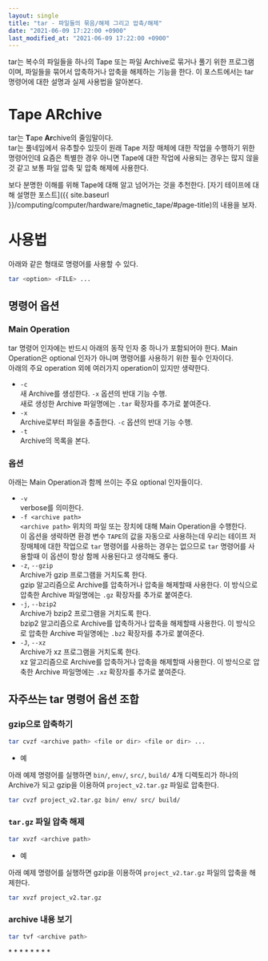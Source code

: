 ```yaml
---
layout: single
title: "tar - 파일들의 묶음/해제 그리고 압축/해제"
date: "2021-06-09 17:22:00 +0900"
last_modified_at: "2021-06-09 17:22:00 +0900"
---
```

tar는 복수의 파일들을 하나의 Tape 또는 파일 Archive로 묶거나 풀기 위한 프로그램이며, 파일들을 묶어서 압축하거나 압축을 해제하는 기능을 한다.
이 포스트에서는 tar 명령어에 대한 설명과 실제 사용법을 알아본다.

# Tape ARchive

tar는 <strong>T</strong>ape <strong>Ar</strong>chive의 줄임말이다.<br/>
tar는 풀네임에서 유추할수 있듯이 원래 Tape 저장 매체에 대한 작업을 수행하기 위한 명령어인데
요즘은 특별한 경우 아니면 Tape에 대한 작업에 사용되는 경우는 많지 않을 것 같고 보통 파일 압축 및 압축 해제에 사용한다.

보다 분명한 이해를 위해 Tape에 대해 알고 넘어가는 것을 추천한다. [자기 테이프에 대해 설명한 포스트]({{ site.baseurl }}/computing/computer/hardware/magnetic_tape/#page-title)의 내용을 보자.

# 사용법

아래와 같은 형태로 명령어를 사용할 수 있다.

```bash
tar <option> <FILE> ...
```

## 명령어 옵션

### Main Operation

tar 명령어 인자에는 반드시 아래의 동작 인자 중 하나가 포함되어야 한다.
Main Operation은 optional 인자가 아니며 명령어를 사용하기 위한 필수 인자이다.<br/>
아래의 주요 operation 외에 여러가지 operation이 있지만 생략한다.

* `-c`<br/>
  새 Archive를 생성한다. `-x` 옵션의 반대 기능 수행.<br/>
  새로 생성한 Archive 파일명에는 `.tar` 확장자를 추가로 붙여준다.
* `-x`<br/>
  Archive로부터 파일을 추출한다. `-c` 옵션의 반대 기능 수행.
* `-t`<br/>
  Archive의 목록을 본다.

### 옵션

아래는 Main Operation과 함께 쓰이는 주요 optional 인자들이다.

* `-v`<br/>
  verbose를 의미한다.
* `-f <archive path>`<br/>
  `<archive path>` 위치의 파일 또는 장치에 대해 Main Operation을 수행한다.<br/>
  이 옵션을 생략하면 환경 변수 `TAPE`의 값을 자동으로 사용하는데
  우리는 테이프 저장매체에 대한 작업으로 `tar` 명령어를 사용하는 경우는 없으므로
  `tar` 명령어를 사용할때 이 옵션이 항상 함께 사용된다고 생각해도 좋다.
* `-z`, `--gzip`<br/>
  Archive가 gzip 프로그램을 거치도록 한다.<br/>
  gzip 알고리즘으로 Archive를 압축하거나 압축을 해제할때 사용한다.
  이 방식으로 압축한 Archive 파일명에는 `.gz` 확장자를 추가로 붙여준다.
* `-j`, `--bzip2`<br/>
  Archive가 bzip2 프로그램을 거치도록 한다.<br/>
  bzip2 알고리즘으로 Archive를 압축하거나 압축을 해제할때 사용한다.
  이 방식으로 압축한 Archive 파일명에는 `.bz2` 확장자를 추가로 붙여준다.
* `-J`, `--xz`<br/>
  Archive가 xz 프로그램을 거치도록 한다.<br/>
  xz 알고리즘으로 Archive를 압축하거나 압축을 해제할때 사용한다.
  이 방식으로 압축한 Archive 파일명에는 `.xz` 확장자를 추가로 붙여준다.

## 자주쓰는 tar 명령어 옵션 조합

### gzip으로 압축하기

```bash
tar cvzf <archive path> <file or dir> <file or dir> ...
```

* 예

아래 예제 명령어를 실행하면 `bin/`, `env/`, `src/`, `build/` 4개 디렉토리가 하나의 Archive가 되고
gzip을 이용하여 `project_v2.tar.gz` 파일로 압축한다.

```bash
tar cvzf project_v2.tar.gz bin/ env/ src/ build/
```

### `tar.gz` 파일 압축 해제

```bash
tar xvzf <archive path>
```

* 예

아래 예제 명령어를 실행하면 gzip을 이용하여 `project_v2.tar.gz` 파일의 압축을 해제한다.

```bash
tar xvzf project_v2.tar.gz
```

### archive 내용 보기

```bash
tar tvf <archive path>
```

<div class="md-reference" markdown=1>
* <https://recipes4dev.tistory.com/146>
* <https://man7.org/linux/man-pages/man1/tar.1.html>
* <https://en.wikipedia.org/wiki/Tar_(computing)>
* <https://en.wikipedia.org/wiki/Archive_file>
* <https://stackoverflow.com/questions/11534918/are-tar-gz-and-tgz-the-same-thing>
* <https://en.wikipedia.org/wiki/Gzip>
* <https://en.wikipedia.org/wiki/Bzip2>
* <https://tukaani.org/xz/>
</div>
